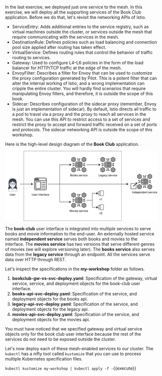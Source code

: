 In the last exercise, we deployed just one service to the mesh. In this exercise, we will deploy all the supporting services of the Book Club application. Before we do that, let's revisit the networking APIs of Istio.

- ServiceEntry: Adds additional entries to the service registry, such as virtual machines outside the cluster, or services outside the mesh that require communicating with the services in the mesh.
- DestinationRule: Defines policies such as load balancing and connection pool size applied after routing has taken effect.
- VirtualService: Defines routing rules that control the behavior of traffic routing to services.
- Gateway: Used to configure L4–L6 policies in the form of the load balancer for HTTP/TCP traffic at the edge of the mesh.
- EnvoyFilter: Describes a filter for Envoy that can be used to customize the proxy configuration generated by Pilot. This is a potent filter that can alter the internal working of Istio, and a wrong implementation can cripple the entire cluster. You will hardly find scenarios that require manipulating Envoy filters, and therefore, it is outside the scope of this book.
- Sidecar: Describes configuration of the sidecar proxy (remember, Envoy is just an implementation of sidecar). By default, Istio directs all traffic to a pod to travel via a proxy and the proxy to reach all services in the mesh. You can use this API to restrict access to a set of services and restrict the proxy to accept and forward traffic received on a set of ports and protocols. The sidecar networking API is outside the scope of this workshop.

Here is the high-level design diagram of the **Book Club** application.

![Book Club HLD](https://raw.githubusercontent.com/rahulrai-in/fast-track-istio/3f4a42abb0bc586bd197a62f9dbe93e645f3d583/assets/architecture.svg)

The **book-club** user interface is integrated into multiple services to serve books and movie information to the end-user. An externally hosted service named **independent service** serves both books and movies to the interface. The **movies service** has two versions that serve different genres of movies (we will explore versioning later). The **books service** also serves data from the **legacy service** through an endpoint. All the services serve data over HTTP through REST.

Let's inspect the specifications in the **my-workshop** folder as follows.

1. **bookclub-gw-vs-svc-deploy.yaml**: Specification of the gateway, virtual service, service, and deployment objects for the book-club user interface.
2. **books-api-svc-deploy.yaml**: Specification of the service, and deployment objects for the books api.
3. **legacy-api-svc-deploy.yaml**: Specification of the service, and deployment objects for the legacy api.
4. **movies-api-svc-deploy.yaml**: Specification of the service, and deployment objects for the movies api.

You must have noticed that we specified gateway and virtual service objects only for the book club user interface because the rest of the services do not need to be exposed outside the cluster.

Let's now deploy each of these mesh-enabled services to our cluster. The `kubectl` has a nifty tool called `kustomize` that you can use to process multiple Kubernetes specification files.

`kubectl kustomize my-workshop | kubectl apply -f -`{{execute}}
